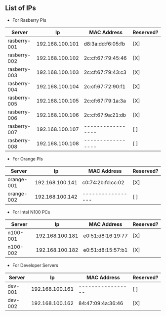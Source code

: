 ## List of IPs

- For Rasberry PIs

| Server | Ip | MAC Address | Reserved? |
| ------------ | --------------- | ----------------- | --- | 
| rasberry-001 | 192.168.100.101 | d8:3a:dd:f6:05:fb | [X] |
| rasberry-002 | 192.168.100.102 | 2c:cf:67:79:45:46 | [X] |
| rasberry-003 | 192.168.100.103 | 2c:cf:67:79:43:c3 | [X] |
| rasberry-004 | 192.168.100.104 | 2c:cf:67:72:90:f1 | [X] |
| rasberry-005 | 192.168.100.105 | 2c:cf:67:79:1a:3a | [X] |
| rasberry-006 | 192.168.100.106 | 2c:cf:67:9a:21:db | [X] |
| rasberry-007 | 192.168.100.107 | ----------------- | [ ] |
| rasberry-008 | 192.168.100.108 | ----------------- | [ ] |

- For Orange PIs

| Server | Ip | MAC Address | Reserved? |
| ---------- | --------------- | ----------------- | --- |
| orange-001 | 192.168.100.141 | c0:74:2b:fd:cc:02 | [X] |
| orange-002 | 192.168.100.142 | ----------------- | [ ] |

- For Intel N100 PCs

| Server | Ip | MAC Address | Reserved? |
| -------- | --------------- | ----------------- | --- |
| n100-001 | 192.168.100.181 | e0:51:d8:16:19:77 | [X] |
| n100-002 | 192.168.100.182 | e0:51:d8:15:57:b1 | [X] |

- For Developer Servers

| Server | Ip | MAC Address | Reserved? |
| ------- | --------------- | ----------------- | --- |
| dev-001 | 192.168.100.161 | ----------------- | [ ] |
| dev-002 | 192.168.100.162 | 84:47:09:4a:36:46 | [X] |